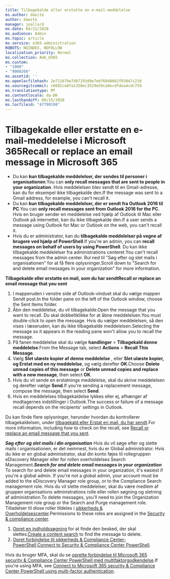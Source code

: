 ```yaml
---
title: Tilbagekalde eller erstatte en e-mail-meddelelse
ms.author: daeite
author: daeite
manager: joallard
ms.date: 04/21/2020
ms.audience: Admin
ms.topic: article
ms.service: o365-administration
ROBOTS: NOINDEX, NOFOLLOW
localization_priority: Normal
ms.collection: Adm_O365
ms.custom:
- "1860"
- "9000260"
ms.assetid: ''
ms.openlocfilehash: 2e711679e7db7293d9e7e6f68d0662f03047c23d
ms.sourcegitcommit: c6692ce0fa1358ec3529e59ca0ecdfdea4cdc759
ms.translationtype: MT
ms.contentlocale: da-DK
ms.lasthandoff: 09/15/2020
ms.locfileid: "47799198"
---
```

# <a name="recall-or-replace-an-email-message-in-microsoft-365"></a><span data-ttu-id="d6dd1-102">Tilbagekalde eller erstatte en e-mail-meddelelse i Microsoft 365</span><span class="sxs-lookup"><span data-stu-id="d6dd1-102">Recall or replace an email message in Microsoft 365</span></span>

- <span data-ttu-id="d6dd1-103">Du kan **kun tilbagekalde meddelelser, der sendes til personer i organisationen**.</span><span class="sxs-lookup"><span data-stu-id="d6dd1-103">You can **only recall messages that are sent to people in your organization**.</span></span> <span data-ttu-id="d6dd1-104">Hvis meddelelsen blev sendt til en Gmail-adresse, kan du for eksempel ikke tilbagekalde den.</span><span class="sxs-lookup"><span data-stu-id="d6dd1-104">If the message was sent to a Gmail address, for example, you can't recall it.</span></span>
- <span data-ttu-id="d6dd1-105">Du kan **kun tilbagekalde meddelelser, der er sendt fra Outlook 2016 til PC**.</span><span class="sxs-lookup"><span data-stu-id="d6dd1-105">You can **only recall messages sent from Outlook 2016 for the PC**.</span></span> <span data-ttu-id="d6dd1-106">Hvis en bruger sender en meddelelse ved hjælp af Outlook til Mac eller Outlook på internettet, kan du ikke tilbagekalde den.</span><span class="sxs-lookup"><span data-stu-id="d6dd1-106">If a user sends a message using Outlook for Mac or Outlook on the web, you can't recall it.</span></span>
- <span data-ttu-id="d6dd1-107">Hvis du er administrator, kan du **tilbagekalde meddelelser på vegne af brugere ved hjælp af PowerShell**.</span><span class="sxs-lookup"><span data-stu-id="d6dd1-107">If you're an admin, you can **recall messages on behalf of users by using PowerShell**.</span></span> <span data-ttu-id="d6dd1-108">Du kan ikke tilbagekalde meddelelser fra administrations centeret.</span><span class="sxs-lookup"><span data-stu-id="d6dd1-108">You can't recall messages from the admin center.</span></span> <span data-ttu-id="d6dd1-109">Rul ned til "Søg efter og slet mails i organisationen" for at få flere oplysninger.</span><span class="sxs-lookup"><span data-stu-id="d6dd1-109">Scroll down to "Search for and delete email messages in your organization" for more information.</span></span>

<span data-ttu-id="d6dd1-110">**Tilbagekalde eller erstatte en mail, som du har sendt**</span><span class="sxs-lookup"><span data-stu-id="d6dd1-110">**Recall or replace an email message that you sent**</span></span>

1. <span data-ttu-id="d6dd1-111">I mapperuden i venstre side af Outlook-vinduet skal du vælge mappen Sendt post.</span><span class="sxs-lookup"><span data-stu-id="d6dd1-111">In the folder pane on the left of the Outlook window, choose the Sent Items folder.</span></span>
2. <span data-ttu-id="d6dd1-112">Åbn den meddelelse, du vil tilbagekalde.</span><span class="sxs-lookup"><span data-stu-id="d6dd1-112">Open the message that you want to recall.</span></span> <span data-ttu-id="d6dd1-113">Du skal dobbeltklikke for at åbne meddelelsen.</span><span class="sxs-lookup"><span data-stu-id="d6dd1-113">You must double-click to open the message.</span></span> <span data-ttu-id="d6dd1-114">Hvis du vælger meddelelsen, så den vises i læseruden, kan du ikke tilbagekalde meddelelsen.</span><span class="sxs-lookup"><span data-stu-id="d6dd1-114">Selecting the message so it appears in the reading pane won't allow you to recall the message.</span></span>
3. <span data-ttu-id="d6dd1-115">På fanen meddelelse skal du vælge **handlinger**  >  **Tilbagekald denne meddelelse**.</span><span class="sxs-lookup"><span data-stu-id="d6dd1-115">From the Message tab, select **Actions** > **Recall This Message**.</span></span>
4. <span data-ttu-id="d6dd1-116">Vælg **Slet ulæste kopier af denne meddelelse** , eller **Slet ulæste kopier, og Erstat med en ny meddelelse**, og vælg derefter **OK**.</span><span class="sxs-lookup"><span data-stu-id="d6dd1-116">Choose **Delete unread copies of this message** or **Delete unread copies and replace with a new message**, then select **OK**.</span></span>
5. <span data-ttu-id="d6dd1-117">Hvis du vil sende en erstatnings meddelelse, skal du skrive meddelelsen og derefter vælge **Send**.</span><span class="sxs-lookup"><span data-stu-id="d6dd1-117">If you're sending a replacement message, compose the message, then select **Send**.</span></span>
6. <span data-ttu-id="d6dd1-118">Hvis en meddelelses tilbagekaldelse lykkes eller ej, afhænger af modtagernes indstillinger i Outlook.</span><span class="sxs-lookup"><span data-stu-id="d6dd1-118">The success or failure of a message recall depends on the recipients' settings in Outlook.</span></span>

<span data-ttu-id="d6dd1-119">Du kan finde flere oplysninger, herunder hvordan du kontrollerer tilbagekaldelsen, under [tilbagekald eller Erstat en mail, du har sendt](https://support.office.com/article/35027f88-d655-4554-b4f8-6c0729a723a0).</span><span class="sxs-lookup"><span data-stu-id="d6dd1-119">For more information, including how to check on the recall, see [Recall or replace an email message that you sent](https://support.office.com/article/35027f88-d655-4554-b4f8-6c0729a723a0).</span></span>

<span data-ttu-id="d6dd1-120">***Søg efter og slet mails i din organisation*** Hvis du vil søge efter og slette mails i organisationen, er det nemmest, hvis du er Global administrator. Hvis du ikke er en global administrator, skal din konto føjes til rollegruppen eDiscovery Manager eller for rollen overholdelses Search Management.</span><span class="sxs-lookup"><span data-stu-id="d6dd1-120">***Search for and delete email messages in your organization*** To search for and delete email messages in your organization, it's easiest if you're a global admin. If you're not a global admin, your account must be added to the eDiscovery Manager role group, or to the Compliance Search management role.</span></span> <span data-ttu-id="d6dd1-121">Hvis du vil slette meddelelser, skal du være medlem af gruppen organisations administrations rolle eller rollen søgning og sletning af administration.</span><span class="sxs-lookup"><span data-stu-id="d6dd1-121">To delete messages, you'll need to join the Organization Management role group or the Search and Purge management role.</span></span> <span data-ttu-id="d6dd1-122">Tilladelser til disse roller tildeles i [sikkerheds & Overholdelsescenter](https://protection.office.com/).</span><span class="sxs-lookup"><span data-stu-id="d6dd1-122">Permissions to these roles are assigned in the [Security & compliance center](https://protection.office.com/).</span></span>

1. <span data-ttu-id="d6dd1-123">[Opret en indholdssøgning](https://docs.microsoft.com/microsoft-365/compliance/content-search) for at finde den besked, der skal slettes.</span><span class="sxs-lookup"><span data-stu-id="d6dd1-123">[Create a content search](https://docs.microsoft.com/microsoft-365/compliance/content-search) to find the message to delete.</span></span>
2. <span data-ttu-id="d6dd1-124">[Opret forbindelse til sikkerheds & Compliance Center-PowerShell](https://docs.microsoft.com/powershell/exchange/office-365-scc/connect-to-scc-powershell/connect-to-scc-powershell?view=exchange-ps).</span><span class="sxs-lookup"><span data-stu-id="d6dd1-124">[Connect to Security & Compliance Center PowerShell](https://docs.microsoft.com/powershell/exchange/office-365-scc/connect-to-scc-powershell/connect-to-scc-powershell?view=exchange-ps).</span></span> 

<span data-ttu-id="d6dd1-125">Hvis du bruger MFA, skal du se [oprette forbindelse til Microsoft 365 security & Compliance Center PowerShell med multifaktorgodkendelse](https://docs.microsoft.com/powershell/exchange/office-365-scc/connect-to-scc-powershell/mfa-connect-to-scc-powershell?view=exchange-ps).</span><span class="sxs-lookup"><span data-stu-id="d6dd1-125">If you're using MFA, see [Connect to Microsoft 365 security & Compliance Center PowerShell using multi-factor authentication](https://docs.microsoft.com/powershell/exchange/office-365-scc/connect-to-scc-powershell/mfa-connect-to-scc-powershell?view=exchange-ps).</span></span> 

